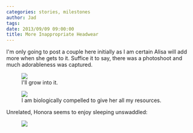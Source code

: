 ```yaml
---
categories: stories, milestones 
author: Jad
tags: 
date: 2013/09/09 09:00:00
title: More Inappropriate Headwear
---
```


I'm only going to post a couple here initially as I am certain Alisa will add more when she gets to it.  Suffice it to say, there was a photoshoot and much adorableness was captured.

<figure>
<img src="/img/2013/09/09/img_2890_medium.jpg" />
<figcaption>I'll grow into it.</figcaption>
</figure>

<figure>
<img src="/img/2013/09/09/img_2865_medium.jpg" />
<figcaption>I am biologically compelled to give her all my resources.</figcaption>
</figure>

Unrelated, Honora seems to enjoy sleeping unswaddled:

<figure>
<img src="/img/2013/09/09/img_2855_medium.jpg" />
</figure>
